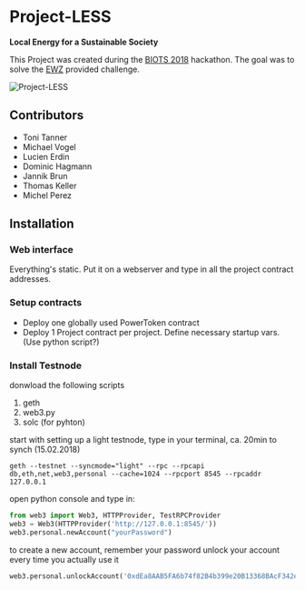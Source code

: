 # Project-LESS
**Local Energy for a Sustainable Society**

This Project was created during the [BIOTS 2018](https://biots.org) hackathon. The goal was to solve the [EWZ](https://ewz.ch) provided challenge.

![Project-LESS](img/sc_index.png "Web interface")

## Contributors
* Toni Tanner
* Michael Vogel
* Lucien Erdin
* Dominic Hagmann
* Jannik Brun
* Thomas Keller
* Michel Perez

## Installation
### Web interface
Everything's static. Put it on a webserver and type in all the project contract addresses.

### Setup contracts
* Deploy one globally used PowerToken contract
* Deploy 1 Project contract per project. Define necessary startup vars. (Use python script?)

### Install Testnode
donwload the following scripts
1. geth
2. web3.py
3. solc (for pyhton)

start with setting up a light testnode, type in your terminal, ca. 20min to synch (15.02.2018)
```
geth --testnet --syncmode="light" --rpc --rpcapi db,eth,net,web3,personal --cache=1024 --rpcport 8545 --rpcaddr 127.0.0.1
```

open python console and type in:
```python
from web3 import Web3, HTTPProvider, TestRPCProvider
web3 = Web3(HTTPProvider('http://127.0.0.1:8545/'))
web3.personal.newAccount("yourPassword")
```
to create a new account, remember your password
unlock your account every time you actually use it
```python
web3.personal.unlockAccount('0xdEa8AAB5FA6b74f82B4b399e20B13368BAcF342e', "yourPassword")
```

